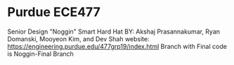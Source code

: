 # Purdue ECE477
Senior Design
"Noggin" Smart Hard Hat
BY: Akshaj Prasannakumar, Ryan Domanski, Mooyeon Kim, and Dev Shah
website: https://engineering.purdue.edu/477grp19/index.html
Branch with Final code is Noggin-Final Branch
